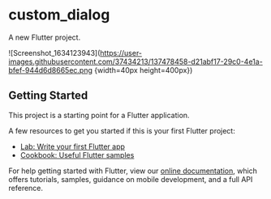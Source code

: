 # custom_dialog

A new Flutter project.

![Screenshot_1634123943](https://user-images.githubusercontent.com/37434213/137478458-d21abf17-29c0-4e1a-bfef-944d6d8665ec.png {width=40px height=400px})


## Getting Started

This project is a starting point for a Flutter application.

A few resources to get you started if this is your first Flutter project:

- [Lab: Write your first Flutter app](https://flutter.dev/docs/get-started/codelab)
- [Cookbook: Useful Flutter samples](https://flutter.dev/docs/cookbook)

For help getting started with Flutter, view our
[online documentation](https://flutter.dev/docs), which offers tutorials,
samples, guidance on mobile development, and a full API reference.
